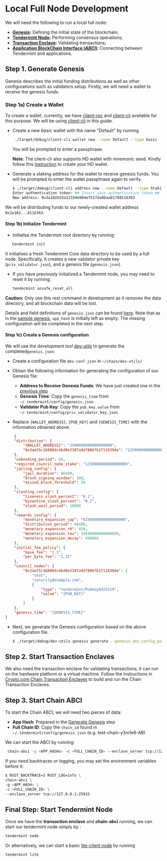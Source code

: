 
# Local Full Node Development

We will need the following to run a local full node:

- **[Genesis](https://crypto-com.github.io/getting-started/genesis.html#tendermint-extra-information):** Defining the initial state of the blockchain;
- **[Tendermint Node](https://crypto-com.github.io/getting-started/consensus.html#client-interacting-with-the-blockchain):** Performing consensus operations;
- **[Transaction Enclave](https://crypto-com.github.io/getting-started/enclave-architecture.html#transaction-validation):** Validating transactions;
- **[Application BlockChain Interface (_ABCI_)](https://docs.tendermint.com/master/spec/abci/)**: Connecting between Tendermint and applications.

## Step 1. Generate Genesis

Genesis describes the initial funding distributions as well as other configurations such as validators setup.
Firstly, we will need a wallet to receive the genesis funds.

<a id="wallet" />

### Step 1a) Create a Wallet

To create a wallet, currently, we have [client-rpc](https://github.com/crypto-com/chain/tree/master/client-rpc) and [client-cli](../wallets/client-cli.md) available for this purpose. We will be using [client-cli](../wallets/client-cli.md) in this guide.

- Create a new *basic* wallet with the name "Default" by running

  ```bash
   ./target/debug/client-cli wallet new --name Default --type basic
  ```

  You will be prompted to enter a passphrase.

  **Note**: The client-cli also supports HD wallet with mnemonic seed. Kindly follow this [instruction](../wallets/client-cli.md#wallet-new-create-a-new-wallet) to create your HD wallet.
  
- Generate a staking address for the wallet to receive genesis funds. You will be prompted to enter the wallet passphrase again to verify.  

  ```bash
  $ ./target/debug/client-cli address new --name Default --type Staking
  Enter authentication token: ## Insert your authentication token ##
  New address: 0x3a102b53a12334e984ef51fda0baab1768116363
  ```

We will be distributing funds to our newly-created wallet address ``0x3a102...8116363``.

#### Step 1b)   Initialize Tendermint

- Initialise the Tendermint root directory by running:

``` bash
   tendermint init
```

  It initialises a fresh Tendermint Core data directory to be used by a full node. Specifically,  it creates  a new validator private key (`priv_validator.json`), and a genesis file (`genesis.json`).

- If you have previously initialized a Tendermint node, you may need to reset it by running:

  ```bash
  tendermint unsafe_reset_all
  ```

**Caution:** Only use this rest command in development as it removes the data directory, and all blockchain data will be lost.

Details and field definitions of `genesis.json` can be found  [here](https://docs.tendermint.com/master/tendermint-core/using-tendermint.html#fields).  Note that as in the [sample genesis](https://docs.tendermint.com/master/tendermint-core/using-tendermint.html#sample-genesis-json), `app_hash` is initially left as empty. The missing configuration will be completed in the next step.

#### Step 1c) Create a Genesis configuration

We  will use  the development tool  [dev-utils](https://github.com/crypto-com/chain/tree/master/dev-utils) to generate the completed`genesis.json`:

- Create a  configuration file `dev-conf.json` in  ``~/chain/dev-utils/``
- Obtain the following information for generating the configuration of our Genesis file:
  - **Address to Receive Genesis Funds**: We have just created one in the [previous step](#wallet)
  - **Genesis Time**: Copy the `genesis_time` from `~/.tendermint/config/genesis.json`
  - **Validator Pub Key**: Copy the `pub_key.value` from `~/.tendermint/config/priv_validator_key.json`

- Replace `{WALLET_ADDRESS}`, `{PUB_KEY}` and `{GENESIS_TIME}` with the information obtained above.

```json
	{
    "distribution": {
        "{WALLET_ADDRESS}": "2500000000000000000",
        "0x3ae55c16800dc4bd0e3397a9d7806fb1f11639de": "1250000000000000000"
    },
    "unbonding_period": 60,
    "required_council_node_stake": "1250000000000000000",
    "jailing_config": {
        "jail_duration": 86400,
        "block_signing_window": 100,
        "missed_block_threshold": 50
    },
    "slashing_config": {
        "liveness_slash_percent": "0.1",
        "byzantine_slash_percent": "0.2",
        "slash_wait_period": 10800
    },
    "rewards_config": {
        "monetary_expansion_cap": "6250000000000000000",
        "distribution_period": 86400,
        "monetary_expansion_r0": 450,
        "monetary_expansion_tau": 14500000000000000,
        "monetary_expansion_decay": 999860
    },
    "initial_fee_policy": {
        "base_fee": "1.1",
        "per_byte_fee": "1.25"
    },
    "council_nodes": {
        "0x3ae55c16800dc4bd0e3397a9d7806fb1f11639de": [
            "test",
            "security@example.com",
            {
                "type": "tendermint/PubKeyEd25519",
                "value": "{PUB_KEY}"
            }
        ]
    },
    "genesis_time": "{GENESIS_TIME}"
}
```
  
<a id="app-hash" />

- Next, we generate the Genesis configuration based on the above configuration file.

	```bash
	$ ./target/debug/dev-utils genesis generate --genesis_dev_config_path ./dev-utils/dev-conf.json -i
	```



## Step 2.  Start Transaction Enclaves

We also need the transaction enclave for validating transactions; it can run on the hardware platform or a virtual machine. Follow the instructions in [Crypto.com Chain Transaction Enclaves](https://github.com/crypto-com/chain-tx-enclave) to build and run the Chain Transaction Enclaves.

## Step 3. Start Chain ABCI

To start the Chain ABCI, we will need two pieces of data:

- **App Hash**: Prepared in the [Generate Genesis](#app-hash) step
- **Full Chain ID**: Copy the `chain_id` found in `~/.tendermint/config/genesis.json` (e.g. test-chain-y3m1e6-AB)

We can start the ABCI by running:

```bash
 chain-abci -g <APP_HASHx> -c <FULL_CHAIN_ID> --enclave_server tcp://127.0.0.1:25933
```

If you need backtraces or logging, you may set the environment variables before it:

```bash
$ RUST_BACKTRACE=1 RUST_LOG=info \
chain-abci \
-g <APP_HASH> \
-c <FULL_CHAIN_ID> \
--enclave_server tcp://127.0.0.1:25933
```

## Final Step: Start Tendermint Node

Once we have the **transaction enclave** and **chain-abci** running, we can start our tendermint node simply by : 

```bash
tendermint node
```

Or alternatively, we can start a basic [lite-client node](https://docs.tendermint.com/master/tendermint-core/light-client-protocol.html#light-client-protocol)
 by running

```bash
tendermint lite
```

